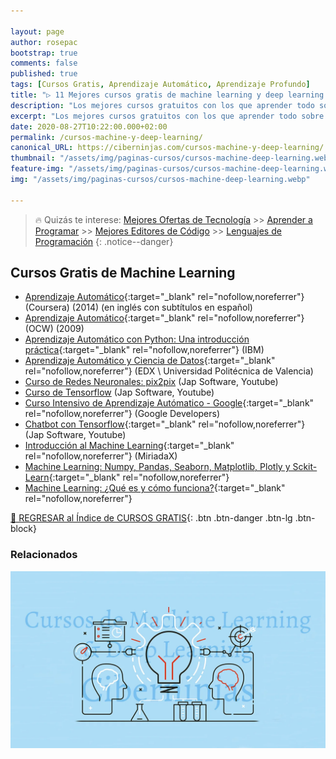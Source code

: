 ```yaml
---

layout: page
author: rosepac
bootstrap: true
comments: false
published: true
tags: [Cursos Gratis, Aprendizaje Automático, Aprendizaje Profundo]
title: "▷ 11 Mejores cursos gratis de machine learning y deep learning en español"
description: "Los mejores cursos gratuitos con los que aprender todo sobre el aprendizaje automático y aprendizaje automático, desde cero hasta nivel experto"
excerpt: "Los mejores cursos gratuitos con los que aprender todo sobre el aprendizaje automático y aprendizaje automático, desde cero hasta nivel experto"
date: 2020-08-27T10:22:00.000+02:00
permalink: /cursos-machine-y-deep-learning/
canonical_URL: https://ciberninjas.com/cursos-machine-y-deep-learning/
thumbnail: "/assets/img/paginas-cursos/cursos-machine-deep-learning.webp"
feature-img: "/assets/img/paginas-cursos/cursos-machine-deep-learning.webp"
img: "/assets/img/paginas-cursos/cursos-machine-deep-learning.webp"

---
```


> 🔥 Quizás te interese: [Mejores Ofertas de Tecnología](https://www.amazon.es/shop/cibercursos) >> [Aprender a Programar](/programar/) >> [Mejores Editores de Código](/mejores-editores-texto/) >> [Lenguajes de Programación](/15-mejores-lenguajes-programacion/)
{: .notice--danger}

## Cursos Gratis de Machine Learning

- [Aprendizaje Automático](https://www.coursera.org/learn/machine-learning){:target="_blank" rel="nofollow,noreferrer"} (Coursera) (2014) (en inglés con subtítulos en español)
- [Aprendizaje Automático](http://ocw.uc3m.es/ingenieria-informatica/aprendizaje-automatico){:target="_blank" rel="nofollow,noreferrer"} (OCW) (2009)
- [Aprendizaje Automático con Python: Una introducción práctica](https://www.edx.org/es/course/machine-learning-aprendizaje-automatico-con-python){:target="_blank" rel="nofollow,noreferrer"} (IBM)
- [Aprendizaje Automático y Ciencia de Datos](https://www.edx.org/course/aprendizaje-automatico-y-ciencia-de-datos){:target="_blank" rel="nofollow,noreferrer"} (EDX \ Universidad Politécnica de Valencia)
- [Curso de Redes Neuronales: pix2pix](/redes-neuronales-pix2pix-con-jap-software/) (Jap Software, Youtube)
- [Curso de Tensorflow](/tensorflow-con-jap-software/) (Jap Software, Youtube)
- [Curso Intensivo de Aprendizaje Autómatico - Google](https://developers.google.com/machine-learning/crash-course){:target="_blank" rel="nofollow,noreferrer"} (Google Developers)
- [Chatbot con Tensorflow](/chatbot-tensorflow-con-jap-software/){:target="_blank" rel="nofollow,noreferrer"} (Jap Software, Youtube)
- [Introducción al Machine Learning](https://miriadax.net/web/introduccion-al-machine-learning-8-edicion-/inicio){:target="_blank" rel="nofollow,noreferrer"} (MiriadaX)
- [Machine Learning: Numpy, Pandas, Seaborn, Matplotlib, Plotly y Sckit-Learn](https://click.linksynergy.com/deeplink?id=W9Gem8jDoic&mid=39197&murl=https%3A%2F%2Fwww.udemy.com%2Fcourse%2Fcurso-machine-learning%2F){:target="_blank" rel="nofollow,noreferrer"}
- [Machine Learning: ¿Qué es y cómo funciona?](https://www.unimooc.com/cursos/machine-learning){:target="_blank" rel="nofollow,noreferrer"}

[🏡 REGRESAR al Índice de CURSOS GRATIS](https://ciberninjas.com/cursos-tecnologia/){: .btn .btn-danger .btn-lg .btn-block}

### **Relacionados** <!-- omit in toc -->

![](/assets/img/paginas-cursos/cursos-machine-deep-learning.webp)
